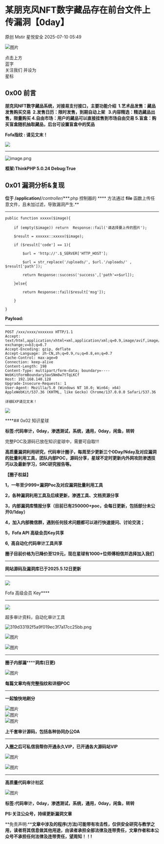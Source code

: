 #  某朋克风NFT数字藏品存在前台文件上传漏洞【0day】  
原创 Mstir  星悦安全   2025-07-10 05:49  
  
![图片](https://mmbiz.qpic.cn/sz_mmbiz_jpg/lSQtsngIibibSOeF8DNKNAC3a6kgvhmWqvoQdibCCk028HCpd5q1pEeFjIhicyia0IcY7f2G9fpqaUm6ATDQuZZ05yw/640?wx_fmt=other&from=appmsg&wxfrom=5&wx_lazy=1&wx_co=1&tp=webp "")  
  
点击上方  
蓝字  
关注我们 并设为  
星标  
## 0x00 前言  
  
**朋克风NFT数字藏品系统，对接易支付接口，主要功能介绍  1.艺术品发售：藏品发售购买交易  2.发售日历：限时发售，到期自动上架   3.内容精选：精选藏品出售，限量购买 4.自由市场：用户的藏品可以直接挂售到市场自由交易 5.盲盒：购买盲盒随机抽取藏品，后台可设置盲盒中的奖品**  
  
**Fofa指纹 : 请见文末！**  
  
![](https://mmbiz.qpic.cn/sz_mmbiz_png/uicic8KPZnD5cEvfdAoIpduQ1Y0Ffe1e5DkxY0vIkqImvBTCX2Q7tRRzNmhm5N5pVllnibYMSHpaWY3H3okDL9Zhg/640?wx_fmt=png&from=appmsg "")  
  
****  
![image.png](https://mmbiz.qpic.cn/sz_mmbiz_jpg/uicic8KPZnD5cEvfdAoIpduQ1Y0Ffe1e5Dibc4EUK0ZMch1rSHHZvzUSNdyXEicfMKAJCa9Iib69Wia2icHqiacpJ7aU7w/640?wx_fmt=other&from=appmsg "")  
  
**框架:ThinkPHP 5.0.24 Debug:True**  
## 0x01 漏洞分析&复现  
  
**位于 /application/***/controller/****.php 控制器的 **** 方法通过 **file** 函数上传任意文件，且未加过滤，导致漏洞产生.**  
  
****  
```
public function xxxxx($image){

    if (empty($image)) return  Response::fail('请选择要上传的图片');

    $result = xxxxxx::xxxxx($image);

    if ($result['code'] == 1){

        $url = 'http://'.$_SERVER['HTTP_HOST'];

        $url = str_replace('/uploads/', $url.'/uploads/' , $result['path']);

        return Response::success('success',['path'=>$url]);

    }else{

        return Response::fail($result['msg']);

    }

}
```  
  
  
**Payload:**  
  
****  
```
POST /xxx/xxxx/xxxxxxx HTTP/1.1
Accept: text/html,application/xhtml+xml,application/xml;q=0.9,image/avif,image/webp,image/apng,*/*;q=0.8,application/signed-exchange;v=b3;q=0.7
Accept-Encoding: gzip, deflate
Accept-Language: zh-CN,zh;q=0.9,ru;q=0.8,en;q=0.7
Cache-Control: max-age=0
Connection: keep-alive
Content-Length: 198
Content-Type: multipart/form-data; boundary=----WebKitFormBoundary3avSNm8w7tTqLKCf
Host: 192.168.140.128
Upgrade-Insecure-Requests: 1
User-Agent: Mozilla/5.0 (Windows NT 10.0; Win64; x64) AppleWebKit/537.36 (KHTML, like Gecko) Chrome/137.0.0.0 Safari/537.36

详细EXP请见文末！

```  
  
  
![](https://mmbiz.qpic.cn/sz_mmbiz_png/uicic8KPZnD5cEvfdAoIpduQ1Y0Ffe1e5DnG2POw3rWaAKa2bIBk1YZ466TyrbOvMtYsEQTrjwSyUMNKzsXiam0Lg/640?wx_fmt=png&from=appmsg "")  
  
****## 0x02 知识星球  
  
**标签:代码审计，0day，渗透测试，系统，通用，0day，闲鱼，转转**  
  
  
完整POC及源码已放在知识星球中，需要可自取!!!  
  
**高质量漏洞利用研究，代码审计圈子，每周至少更新三个0Day/Nday及对应漏洞的批量利用工具，团队内部POC，源码分享，星球不定时更新内外网攻防渗透技巧以及最新学习，SRC研究报告等。**  
  
**【圈子权益】**  
  
**1，一年至少999+漏洞Poc及对应漏洞批量利用工具**  
  
**2，各种漏洞利用工具及后续更新，渗透工具、文档资源分享**  
  
**3，内部漏洞库情报分享（目前已有250000+poc，会每日更新，包括部分未公开0/1day）**  
  
**4，加入内部微信群，遇到任何技术问题都可以进行快速提问、讨论交流；**  
  
**5，Fofa API 高级会员Key共享**  
  
**6,  高自动化代码审计工具共享**  
  
**圈子目前价格为已降价至129元，现在星球有1000+位师傅相信并选择加入我们**  
  
****  
**网站源码及漏洞库已于2025.5.12日更新**  
  
****  
  
![](https://mmbiz.qpic.cn/sz_mmbiz_jpg/uicic8KPZnD5efdn10OrI6KuJRynyF3BIhdAXFwVWOKu2WkpehPyeW6H8u2unE5Tg297xNHhicv7y4dE1rXmHGGCQ/640?wx_fmt=jpeg&from=appmsg "")  
  
Fofa 高级会员 Key****  
  
****  
![](https://mmbiz.qpic.cn/sz_mmbiz_png/uicic8KPZnD5c4fkZgjHUib1wDRvG3umBAcBUsQ86RewiciagSqyGFsD5GrPCKC6lop95HuichOjFVkgo0VuQvedibEcg/640?wx_fmt=png&from=appmsg "")  
  
超多审计资料，自动化审计工具  
  
![319d33192f5a9f019ec3f7a17cc25bb.png](https://mmbiz.qpic.cn/sz_mmbiz_jpg/uicic8KPZnD5fOtUasHrnibBFTUkOIJJH5Goe8FhSg3arBlw7QLWsJl3xiczb5QnWfRKiaSvcMBPHLuwFjkWuuFicDwQ/640?wx_fmt=other&from=appmsg&wxfrom=5&wx_lazy=1&wx_co=1&tp=webp "")  
  
![图片](https://mmbiz.qpic.cn/sz_mmbiz_png/uicic8KPZnD5dVAUWP6LibARs3usK4kNz6g367ZEv3pT7cv8fl3YHMZH47sBH2IMy1J2XYeMNVXDJgLhP1yahI4pw/640?wx_fmt=png&from=appmsg&wxfrom=5&wx_lazy=1&wx_co=1&tp=webp "")  
  
![图片](https://mmbiz.qpic.cn/sz_mmbiz_png/uicic8KPZnD5dPFicRheSpuSsBE8ZFeE6HwYQ7XZx91DUHD6M2jFjo9jwxZEnQs2PaU9jQAvYicVxtcIiaKI2QeRxqA/640?wx_fmt=png&from=appmsg&wxfrom=5&wx_lazy=1&wx_co=1&tp=webp "")  
****  
**圈子内部漏********洞库(日更)**  
  
![图片](https://mmbiz.qpic.cn/sz_mmbiz_png/uicic8KPZnD5dO3JY3ibuSzzKb6JXHOsho8GllKEjcqXnSa6OY73aptxTiaibrLiaKrw85bDlFrRjR8aUGrxZKVQBTug/640?wx_fmt=other&from=appmsg&wxfrom=5&wx_lazy=1&wx_co=1&tp=webp "")  
  
**每篇文章均有完整指纹和详细POC**  
  
****  
**一起愉快地刷分**  
  
![图片](https://mmbiz.qpic.cn/sz_mmbiz_png/uicic8KPZnD5ff43kUoicsmnll86ficaMcTp1nDJvFuhT6INWEyGaCkEEclfEo8Ld6OBOzzJ3BkTVbrfqd41XhAhicA/640?wx_fmt=other&from=appmsg&wxfrom=5&wx_lazy=1&wx_co=1&tp=webp "")  
![图片](https://mmbiz.qpic.cn/sz_mmbiz_png/uicic8KPZnD5dPFicRheSpuSsBE8ZFeE6HwwvkuIIecPQwHta0wibQuCqoSTqsc2K1KZDpJb3enDibBiau4EEhxrTYxA/640?wx_fmt=png&from=appmsg&wxfrom=5&wx_lazy=1&wx_co=1&tp=webp "")  
![图片](https://mmbiz.qpic.cn/sz_mmbiz_png/uicic8KPZnD5ff43kUoicsmnll86ficaMcTpt1uZwVAmW8XEscyvU51uc9sdiaHViaJKMEZyiaM4bAaQfGIPNd26u2A5w/640?wx_fmt=other&from=appmsg&wxfrom=5&wx_lazy=1&wx_co=1&tp=webp "")  
  
**上千套审计源码，包括各种协同办公OA**  
  
****  
**入圈之后可私信我帮你开通永久VIP，已开通各大源码站VIP**  
  
  
![图片](https://mmbiz.qpic.cn/sz_mmbiz_png/uicic8KPZnD5ddnP3GPD4EFbjricqxLYKEMbdFQjC7ZWqVCo8nDCz3kL1UhibTicP4Nmb2fa2RmsYHtXUiacMlkYkCNg/640?wx_fmt=other&from=appmsg&wxfrom=5&wx_lazy=1&wx_co=1&tp=webp "")  
  
![图片](https://mmbiz.qpic.cn/sz_mmbiz_png/uicic8KPZnD5dbasJicXJDEOR85icHkfIda3gg2HpaWjW2MZN9KZdGzX99Ofl7SRETFA4TicFabIO2UGibSONn6bhXQw/640?wx_fmt=png&from=appmsg&wxfrom=5&wx_lazy=1&wx_co=1&tp=webp "")  
  
****  
**高质量代码审计社区**  
  
![图片](https://mmbiz.qpic.cn/sz_mmbiz_png/uicic8KPZnD5eYsOmVcqiczEs2xZkicGt1u6HibInHPVngJzcM5jLf64ncdDFEN0Sfzo5jFkUspBiaCTftaSsheb5JIQ/640?wx_fmt=png&from=appmsg&wxfrom=5&wx_lazy=1&wx_co=1&tp=webp "")  
  
**标签:代码审计，0day，渗透测试，系统，通用，0day，闲鱼，转转**  
  
**PS:关注公众号，持续更新漏洞文章**  
  
  
**免责声明:****文章中涉及的程序(方法)可能带有攻击性，仅供安全研究与教学之用，读者将其信息做其他用途，由读者承担全部法律及连带责任，文章作者和本公众号不承担任何法律及连带责任，望周知！！!**  
  
